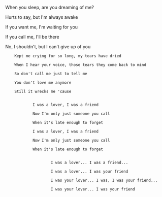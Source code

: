 

When you sleep, are you dreaming of me?

Hurts to say, but I'm always awake

If you want me, I'm waiting for you

If you call me, I'll be there

No, I shouldn't, but I can't give up of you


		Kept me crying for so long, my tears have dried

		When I hear your voice, those tears they come back to mind

		So don't call me just to tell me

		You don't love me anymore

		Still it wrecks me 'cause


				I was a lover, I was a friend

				Now I'm only just someone you call

				When it's late enough to forget

				I was a lover, I was a friend

				Now I'm only just someone you call

				When it's late enough to forget


						I was a lover... I was a friend...

						I was a lover... I was your friend

						I was your lover... I was, I was your friend...

						I was your lover... I was your friend
